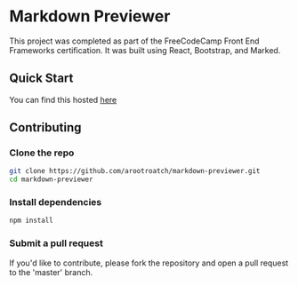 # Markdown Previewer

This project was completed as part of the FreeCodeCamp Front End Frameworks certification. It was built using React, Bootstrap, and Marked. 

## Quick Start

You can find this hosted [here](https://fantastic-seahorse-e1aab3.netlify.app/)

## Contributing

### Clone the repo

```bash
git clone https://github.com/arootroatch/markdown-previewer.git
cd markdown-previewer
```

### Install dependencies
```bash
npm install
```
### Submit a pull request
If you'd like to contribute, please fork the repository and open a pull request to the 'master' branch.